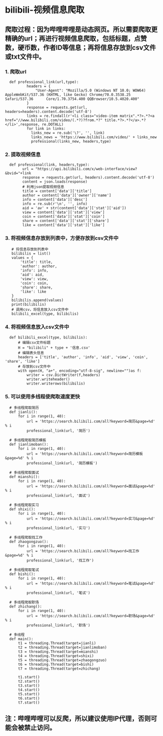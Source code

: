 # bilibili-视频信息爬取
## 爬取过程：因为哔哩哔哩是动态网页。所以需要爬取更精确的url；再进行视频信息爬取，包括标题，点赞数，硬币数，作者ID等信息；再将信息存放到csv文件或txt文件中。
### 1. 爬取url
      def professional_link(url,type):
              headers = {
                  "User-Agent": "Mozilla/5.0 (Windows NT 10.0; WOW64) AppleWebKit/537.36 (KHTML, like Gecko) Chrome/70.0.3538.25 Safari/537.36      Core/1.70.3754.400 QQBrowser/10.5.4020.400"
              }
              response = requests.get(url, headers=headers).content.decode('utf-8')
              links = re.findall(r'<li class="video-item matrix".*?>.*?<a href="//www.bilibili.com/video/(.*?)?from.*?" title.*?>.*?</a>.*?       </li>',response, re.DOTALL)
              for link in links:
                links_new = re.sub('\?', '', link)
                links_news = 'https://www.bilibili.com/video/' + links_new
                professional(links_new, headers,type)
### 2. 提取视频信息
      def professional(link, headers,type):
            url = "https://api.bilibili.com/x/web-interface/view?&bvid="+link
            response = requests.get(url, headers).content.decode('utf-8')
            content = json.loads(response)
            # 利用json提取视频信息
            title = content['data']['title']
            author = content['data']['owner']['name']
            info = content['data']['desc']
            info = re.sub(r'\n', '', info)
            aid = 'av' + str(content['data']['stat']['aid'])
            view = content['data']['stat']['view']
            coin = content['data']['stat']['coin']
            share = content['data']['stat']['share']
            like = content['data']['stat']['like']
### 3. 将视频信息存放到列表中，方便存放到csv文件中
       # 将信息存放到列表中
       bilibilis = list()
       values = {
           'title': title,
           'author': author,
           'info': info,
           'aid': aid,
           'view': view,
           'coin': coin,
           'share': share,
           'like': like
       }
       bilibilis.append(values)
       print(bilibilis)
       # 调用csv，将信息放入csv文件中
       bilibili_excel(type, bilibilis)
### 4. 将视频信息放入csv文件中
      def bilibili_excel(type, bilibilis):
          # 编辑csv文件标题
          H = "bilibili" + type + '信息.csv'
          # 编辑表头信息
          headers = ['title', 'author', 'info', 'aid', 'view', 'coin', 'share', 'like']
          # 存放到csv文件中
          with open(H, "a+", encoding="utf-8-sig", newline="")as f:
              writer = csv.DictWriter(f,headers)
              writer.writeheader()
              writer.writerows(bilibilis)
### 5. 可以使用多线程使爬取速度更快
      # 多线程爬取简历
      def jianli():
          for i in range(1, 40):
              url = 'https://search.bilibili.com/all?keyword=简历&page=%d' % i
              professional_link(url, '简历')

      # 多线程爬取简历模板
      def jianlimoban():
          for i in range(1, 40):
              url = 'https://search.bilibili.com/all?keyword=简历模板&page=%d' % i
              professional_link(url, '简历模板')

      # 多线程爬取面试
      def mianshi():
          for i in range(1, 40):
              url = 'https://search.bilibili.com/all?keyword=面试&page=%d' % i
              professional_link(url, '面试')

      # 多线程爬取实习
      def shixi():
          for i in range(1, 40):
              url = 'https://search.bilibili.com/all?keyword=实习&page=%d' % i
              professional_link(url, '实习')

      # 多线程爬取找工作
      def zhaogongzuo():
          for i in range(1, 40):
              url = 'https://search.bilibili.com/all?keyword=找工作&page=%d' % i
              professional_link(url, '找工作')

      # 多线程爬取笔试
      def bishi():
          for i in range(1, 40):
              url = 'https://search.bilibili.com/all?keyword=笔试&page=%d' % i
              professional_link(url, '笔试')

      # 多线程爬取职场
      def zhichang():
          for i in range(1, 40):
              url = 'https://search.bilibili.com/all?keyword=职场&page=%d' % i
              professional_link(url, '职场')

      # 多线程
      def main():
          t1 = threading.Thread(target=jianli)
          t2 = threading.Thread(target=jianlimoban)
          t3 = threading.Thread(target=mianshi)
          t4 = threading.Thread(target=shixi)
          t5 = threading.Thread(target=zhaogongzuo)
          t6 = threading.Thread(target=bishi)
          t7 = threading.Thread(target=zhichang)

          t1.start()
          t2.start()
          t3.start()
          t4.start()
          t5.start()
          t6.start()
          t7.start()
## 注：哔哩哔哩可以反爬，所以建议使用IP代理，否则可能会被禁止访问。

